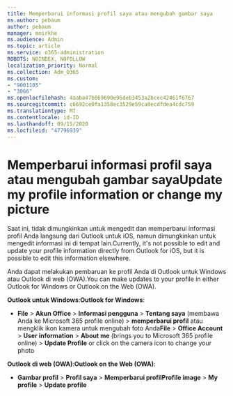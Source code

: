 ```yaml
---
title: Memperbarui informasi profil saya atau mengubah gambar saya
ms.author: pebaum
author: pebaum
manager: mnirkhe
ms.audience: Admin
ms.topic: article
ms.service: o365-administration
ROBOTS: NOINDEX, NOFOLLOW
localization_priority: Normal
ms.collection: Adm_O365
ms.custom:
- "9001105"
- "3066"
ms.openlocfilehash: 4aaba47b069690e96deb3453a2bcec42461f6767
ms.sourcegitcommit: c6692ce0fa1358ec3529e59ca0ecdfdea4cdc759
ms.translationtype: MT
ms.contentlocale: id-ID
ms.lasthandoff: 09/15/2020
ms.locfileid: "47796939"
---
```

# <a name="update-my-profile-information-or-change-my-picture"></a><span data-ttu-id="60584-102">Memperbarui informasi profil saya atau mengubah gambar saya</span><span class="sxs-lookup"><span data-stu-id="60584-102">Update my profile information or change my picture</span></span>

<span data-ttu-id="60584-103">Saat ini, tidak dimungkinkan untuk mengedit dan memperbarui informasi profil Anda langsung dari Outlook untuk iOS, namun dimungkinkan untuk mengedit informasi ini di tempat lain.</span><span class="sxs-lookup"><span data-stu-id="60584-103">Currently, it's not possible to edit and update your profile information directly from Outlook for iOS, but it is possible to edit this information elsewhere.</span></span> 

<span data-ttu-id="60584-104">Anda dapat melakukan pembaruan ke profil Anda di Outlook untuk Windows atau Outlook di web (OWA).</span><span class="sxs-lookup"><span data-stu-id="60584-104">You can make updates to your profile in either Outlook for Windows or Outlook on the Web (OWA).</span></span> 

<span data-ttu-id="60584-105">**Outlook untuk Windows**:</span><span class="sxs-lookup"><span data-stu-id="60584-105">**Outlook for Windows**:</span></span> 

- <span data-ttu-id="60584-106">**File**  >  **Akun Office**  >  **Informasi pengguna**  >  **Tentang saya** (membawa Anda ke Microsoft 365 profile online) > **memperbarui profil** atau mengklik ikon kamera untuk mengubah foto Anda</span><span class="sxs-lookup"><span data-stu-id="60584-106">**File** > **Office Account** > **User information** > **About me** (brings you to Microsoft 365 profile online) > **Update Profile** or click on the camera icon to change your photo</span></span>  
  
<span data-ttu-id="60584-107">**Outlook di web (OWA)**:</span><span class="sxs-lookup"><span data-stu-id="60584-107">**Outlook on the Web (OWA)**:</span></span> 

- <span data-ttu-id="60584-108">**Gambar profil**  >  **Profil saya**  >  **Memperbarui profil**</span><span class="sxs-lookup"><span data-stu-id="60584-108">**Profile image** > **My profile** > **Update profile**</span></span>
